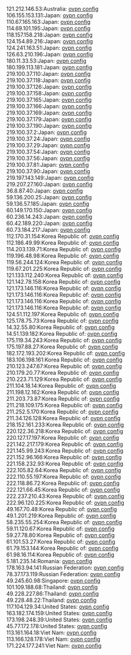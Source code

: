 121.212.146.53:Australia: [ovpn config](vpn/121_212_146_53.ovpn)  
106.155.153.131:Japan: [ovpn config](vpn/106_155_153_131.ovpn)  
110.67.165.163:Japan: [ovpn config](vpn/110_67_165_163.ovpn)  
114.69.101.195:Japan: [ovpn config](vpn/114_69_101_195.ovpn)  
118.157.158.218:Japan: [ovpn config](vpn/118_157_158_218.ovpn)  
124.154.89.216:Japan: [ovpn config](vpn/124_154_89_216.ovpn)  
124.241.163.51:Japan: [ovpn config](vpn/124_241_163_51.ovpn)  
126.63.210.196:Japan: [ovpn config](vpn/126_63_210_196.ovpn)  
180.11.33.53:Japan: [ovpn config](vpn/180_11_33_53.ovpn)  
180.199.113.181:Japan: [ovpn config](vpn/180_199_113_181.ovpn)  
219.100.37.110:Japan: [ovpn config](vpn/219_100_37_110.ovpn)  
219.100.37.118:Japan: [ovpn config](vpn/219_100_37_118.ovpn)  
219.100.37.126:Japan: [ovpn config](vpn/219_100_37_126.ovpn)  
219.100.37.158:Japan: [ovpn config](vpn/219_100_37_158.ovpn)  
219.100.37.165:Japan: [ovpn config](vpn/219_100_37_165.ovpn)  
219.100.37.166:Japan: [ovpn config](vpn/219_100_37_166.ovpn)  
219.100.37.169:Japan: [ovpn config](vpn/219_100_37_169.ovpn)  
219.100.37.179:Japan: [ovpn config](vpn/219_100_37_179.ovpn)  
219.100.37.190:Japan: [ovpn config](vpn/219_100_37_190.ovpn)  
219.100.37.2:Japan: [ovpn config](vpn/219_100_37_2.ovpn)  
219.100.37.24:Japan: [ovpn config](vpn/219_100_37_24.ovpn)  
219.100.37.29:Japan: [ovpn config](vpn/219_100_37_29.ovpn)  
219.100.37.54:Japan: [ovpn config](vpn/219_100_37_54.ovpn)  
219.100.37.56:Japan: [ovpn config](vpn/219_100_37_56.ovpn)  
219.100.37.81:Japan: [ovpn config](vpn/219_100_37_81.ovpn)  
219.100.37.90:Japan: [ovpn config](vpn/219_100_37_90.ovpn)  
219.197.143.149:Japan: [ovpn config](vpn/219_197_143_149.ovpn)  
219.207.27.160:Japan: [ovpn config](vpn/219_207_27_160.ovpn)  
36.8.87.40:Japan: [ovpn config](vpn/36_8_87_40.ovpn)  
59.136.200.25:Japan: [ovpn config](vpn/59_136_200_25.ovpn)  
59.136.57.185:Japan: [ovpn config](vpn/59_136_57_185.ovpn)  
60.149.170.150:Japan: [ovpn config](vpn/60_149_170_150.ovpn)  
60.236.14.243:Japan: [ovpn config](vpn/60_236_14_243.ovpn)  
60.42.189.220:Japan: [ovpn config](vpn/60_42_189_220.ovpn)  
60.73.184.217:Japan: [ovpn config](vpn/60_73_184_217.ovpn)  
112.170.31.154:Korea Republic of: [ovpn config](vpn/112_170_31_154.ovpn)  
112.186.49.99:Korea Republic of: [ovpn config](vpn/112_186_49_99.ovpn)  
114.203.139.71:Korea Republic of: [ovpn config](vpn/114_203_139_71.ovpn)  
119.196.48.98:Korea Republic of: [ovpn config](vpn/119_196_48_98.ovpn)  
119.56.244.124:Korea Republic of: [ovpn config](vpn/119_56_244_124.ovpn)  
119.67.201.225:Korea Republic of: [ovpn config](vpn/119_67_201_225.ovpn)  
121.133.112.240:Korea Republic of: [ovpn config](vpn/121_133_112_240.ovpn)  
121.142.78.158:Korea Republic of: [ovpn config](vpn/121_142_78_158.ovpn)  
121.173.146.116:Korea Republic of: [ovpn config](vpn/121_173_146_116.ovpn)  
121.173.146.116:Korea Republic of: [ovpn config](vpn/121_173_146_116.ovpn)  
121.173.146.116:Korea Republic of: [ovpn config](vpn/121_173_146_116.ovpn)  
121.173.146.116:Korea Republic of: [ovpn config](vpn/121_173_146_116.ovpn)  
124.51.112.197:Korea Republic of: [ovpn config](vpn/124_51_112_197.ovpn)  
125.178.75.73:Korea Republic of: [ovpn config](vpn/125_178_75_73.ovpn)  
14.32.55.80:Korea Republic of: [ovpn config](vpn/14_32_55_80.ovpn)  
14.51.139.182:Korea Republic of: [ovpn config](vpn/14_51_139_182.ovpn)  
175.119.34.243:Korea Republic of: [ovpn config](vpn/175_119_34_243.ovpn)  
175.197.88.27:Korea Republic of: [ovpn config](vpn/175_197_88_27.ovpn)  
182.172.193.202:Korea Republic of: [ovpn config](vpn/182_172_193_202.ovpn)  
183.106.198.161:Korea Republic of: [ovpn config](vpn/183_106_198_161.ovpn)  
210.123.247.67:Korea Republic of: [ovpn config](vpn/210_123_247_67.ovpn)  
210.179.20.77:Korea Republic of: [ovpn config](vpn/210_179_20_77.ovpn)  
210.223.71.129:Korea Republic of: [ovpn config](vpn/210_223_71_129.ovpn)  
211.104.18.14:Korea Republic of: [ovpn config](vpn/211_104_18_14.ovpn)  
211.198.12.162:Korea Republic of: [ovpn config](vpn/211_198_12_162.ovpn)  
211.203.73.87:Korea Republic of: [ovpn config](vpn/211_203_73_87.ovpn)  
211.218.109.175:Korea Republic of: [ovpn config](vpn/211_218_109_175.ovpn)  
211.252.5.170:Korea Republic of: [ovpn config](vpn/211_252_5_170.ovpn)  
211.34.126.128:Korea Republic of: [ovpn config](vpn/211_34_126_128.ovpn)  
218.152.161.233:Korea Republic of: [ovpn config](vpn/218_152_161_233.ovpn)  
220.122.36.218:Korea Republic of: [ovpn config](vpn/220_122_36_218.ovpn)  
220.127.17.197:Korea Republic of: [ovpn config](vpn/220_127_17_197.ovpn)  
221.142.217.179:Korea Republic of: [ovpn config](vpn/221_142_217_179.ovpn)  
221.145.99.243:Korea Republic of: [ovpn config](vpn/221_145_99_243.ovpn)  
221.152.96.166:Korea Republic of: [ovpn config](vpn/221_152_96_166.ovpn)  
221.158.232.93:Korea Republic of: [ovpn config](vpn/221_158_232_93.ovpn)  
222.105.82.64:Korea Republic of: [ovpn config](vpn/222_105_82_64.ovpn)  
222.110.55.197:Korea Republic of: [ovpn config](vpn/222_110_55_197.ovpn)  
222.118.86.72:Korea Republic of: [ovpn config](vpn/222_118_86_72.ovpn)  
222.121.66.45:Korea Republic of: [ovpn config](vpn/222_121_66_45.ovpn)  
222.237.210.43:Korea Republic of: [ovpn config](vpn/222_237_210_43.ovpn)  
222.96.120.225:Korea Republic of: [ovpn config](vpn/222_96_120_225.ovpn)  
49.167.70.48:Korea Republic of: [ovpn config](vpn/49_167_70_48.ovpn)  
49.1.201.219:Korea Republic of: [ovpn config](vpn/49_1_201_219.ovpn)  
58.235.55.254:Korea Republic of: [ovpn config](vpn/58_235_55_254.ovpn)  
59.11.120.67:Korea Republic of: [ovpn config](vpn/59_11_120_67.ovpn)  
59.27.78.80:Korea Republic of: [ovpn config](vpn/59_27_78_80.ovpn)  
61.101.53.27:Korea Republic of: [ovpn config](vpn/61_101_53_27.ovpn)  
61.79.153.144:Korea Republic of: [ovpn config](vpn/61_79_153_144.ovpn)  
61.98.16.114:Korea Republic of: [ovpn config](vpn/61_98_16_114.ovpn)  
5.181.235.14:Romania: [ovpn config](vpn/5_181_235_14.ovpn)  
178.163.94.141:Russian Federation: [ovpn config](vpn/178_163_94_141.ovpn)  
78.37.173.119:Russian Federation: [ovpn config](vpn/78_37_173_119.ovpn)  
49.245.60.98:Singapore: [ovpn config](vpn/49_245_60_98.ovpn)  
101.109.188.68:Thailand: [ovpn config](vpn/101_109_188_68.ovpn)  
49.228.227.86:Thailand: [ovpn config](vpn/49_228_227_86.ovpn)  
49.228.48.22:Thailand: [ovpn config](vpn/49_228_48_22.ovpn)  
117.104.129.34:United States: [ovpn config](vpn/117_104_129_34.ovpn)  
163.182.174.159:United States: [ovpn config](vpn/163_182_174_159.ovpn)  
173.198.248.39:United States: [ovpn config](vpn/173_198_248_39.ovpn)  
45.77.172.178:United States: [ovpn config](vpn/45_77_172_178.ovpn)  
113.161.164.18:Viet Nam: [ovpn config](vpn/113_161_164_18.ovpn)  
113.166.128.178:Viet Nam: [ovpn config](vpn/113_166_128_178.ovpn)  
171.224.177.241:Viet Nam: [ovpn config](vpn/171_224_177_241.ovpn)  
